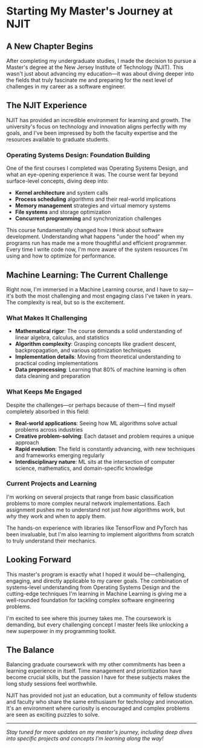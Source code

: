 # Starting My Master's Journey at NJIT

## A New Chapter Begins

After completing my undergraduate studies, I made the decision to pursue a Master's degree at the New Jersey Institute of Technology (NJIT). This wasn't just about advancing my education—it was about diving deeper into the fields that truly fascinate me and preparing for the next level of challenges in my career as a software engineer.

## The NJIT Experience

NJIT has provided an incredible environment for learning and growth. The university's focus on technology and innovation aligns perfectly with my goals, and I've been impressed by both the faculty expertise and the resources available to graduate students.

### Operating Systems Design: Foundation Building

One of the first courses I completed was Operating Systems Design, and what an eye-opening experience it was. The course went far beyond surface-level concepts, diving deep into:

- **Kernel architecture** and system calls
- **Process scheduling** algorithms and their real-world implications
- **Memory management** strategies and virtual memory systems
- **File systems** and storage optimization
- **Concurrent programming** and synchronization challenges

This course fundamentally changed how I think about software development. Understanding what happens "under the hood" when my programs run has made me a more thoughtful and efficient programmer. Every time I write code now, I'm more aware of the system resources I'm using and how to optimize for performance.

## Machine Learning: The Current Challenge

Right now, I'm immersed in a Machine Learning course, and I have to say—it's both the most challenging and most engaging class I've taken in years. The complexity is real, but so is the excitement.

### What Makes It Challenging

- **Mathematical rigor**: The course demands a solid understanding of linear algebra, calculus, and statistics
- **Algorithm complexity**: Grasping concepts like gradient descent, backpropagation, and various optimization techniques
- **Implementation details**: Moving from theoretical understanding to practical coding implementations
- **Data preprocessing**: Learning that 80% of machine learning is often data cleaning and preparation

### What Keeps Me Engaged

Despite the challenges—or perhaps because of them—I find myself completely absorbed in this field:

- **Real-world applications**: Seeing how ML algorithms solve actual problems across industries
- **Creative problem-solving**: Each dataset and problem requires a unique approach
- **Rapid evolution**: The field is constantly advancing, with new techniques and frameworks emerging regularly
- **Interdisciplinary nature**: ML sits at the intersection of computer science, mathematics, and domain-specific knowledge

### Current Projects and Learning

I'm working on several projects that range from basic classification problems to more complex neural network implementations. Each assignment pushes me to understand not just _how_ algorithms work, but _why_ they work and when to apply them.

The hands-on experience with libraries like TensorFlow and PyTorch has been invaluable, but I'm also learning to implement algorithms from scratch to truly understand their mechanics.

## Looking Forward

This master's program is exactly what I hoped it would be—challenging, engaging, and directly applicable to my career goals. The combination of systems-level understanding from Operating Systems Design and the cutting-edge techniques I'm learning in Machine Learning is giving me a well-rounded foundation for tackling complex software engineering problems.

I'm excited to see where this journey takes me. The coursework is demanding, but every challenging concept I master feels like unlocking a new superpower in my programming toolkit.

## The Balance

Balancing graduate coursework with my other commitments has been a learning experience in itself. Time management and prioritization have become crucial skills, but the passion I have for these subjects makes the long study sessions feel worthwhile.

NJIT has provided not just an education, but a community of fellow students and faculty who share the same enthusiasm for technology and innovation. It's an environment where curiosity is encouraged and complex problems are seen as exciting puzzles to solve.

---

_Stay tuned for more updates on my master's journey, including deep dives into specific projects and concepts I'm learning along the way!_
